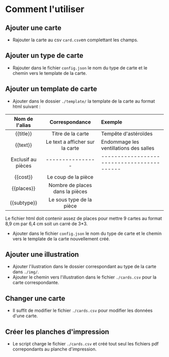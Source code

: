 # Comment l'utiliser

## Ajouter une carte 
* Rajouter la carte au csv `card.csv`en complettant les champs.

## Ajouter un type de carte
* Rajouter dans le fichier `config.json` le nom du type de carte et le chemin vers le template de la carte.

## Ajouter un template de carte
* Ajouter dans le dossier `./template/` la template de la carte au format html suivant :

| Nom de l'alias | Correspondance | Exemple |
|:--------------:|:--------------:| :-------|
| {{title}} | Titre de la carte | Tempête d'astéroïdes |
| {{text}} | Le text a afficher sur la carte | Endommage les ventillations des salles |
| Exclusif au pièces | ---------------- |------------------------------------------|
| {{cost}} | Le coup de la pièce | |
| {{places}} | Nombre de places dans la pièces | |
| {{subtype}} | Le sous type de la pièce | |

Le fichier html doit contenir assez de places pour mettre 9 cartes au format 8,9 cm par 6,4 cm soit un carré de 3*3.

* Ajouter dans le fichier `config.json` le nom du type de carte et le chemin vers le template de la carte nouvellement créé.

## Ajouter une illustration 

* Ajouter l'ilustration dans le dossier correspondant au type de la carte dans `./img/`.
* Ajouter le chemin vers l'illustration dans le fichier `./cards.csv` pour la carte correspondante.

## Changer une carte

* Il suffit de modifier le fichier `./cards.csv` pour modifier les données d'une carte.

## Créer les planches d'impression 

* Le script charge le fichier `./cards.csv` et créé tout seul les fichiers pdf correpondants au planche d'impression.

